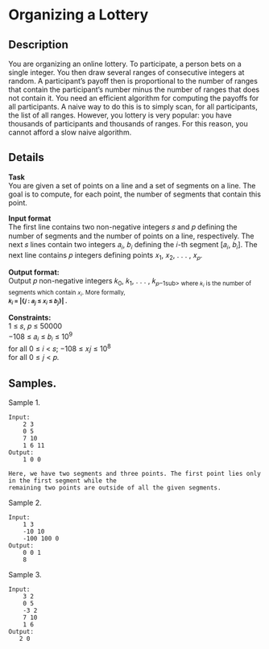 # Organizing a Lottery

## Description 
You are organizing an online lottery. To participate, a person bets on a single integer. You then draw several ranges of consecutive integers at random. A participant’s payoff then is proportional to the number of ranges that contain the participant’s number minus the number of ranges that does not contain it. You need an efficient algorithm for computing the payoffs for all participants. A naive way to do this is to simply scan, for all participants, the list of all ranges. However, you lottery is very popular: you have thousands of participants and thousands of ranges. For this reason, you cannot afford a slow naive algorithm.

## Details
**Task**<br> 
You are given a set of points on a line and a set of segments on a line. The goal is to compute, for each point, the number of segments that contain this point.


**Input format**<br> 
The first line contains two non-negative integers 𝑠 and 𝑝 defining the number of segments and the number of points on a line, respectively. The next 𝑠 lines contain two integers 𝑎<sub>𝑖</sub>, 𝑏<sub>𝑖</sub> defining the 𝑖-th segment [𝑎<sub>𝑖</sub>, 𝑏<sub>𝑖</sub>]. The next line contains 𝑝 integers defining points 𝑥<sub>1</sub>, 𝑥<sub>2</sub>, . . . , 𝑥<sub>𝑝</sub>.

**Output format:**<br> 
Output 𝑝 non-negative integers 𝑘<sub>0</sub>, 𝑘<sub>1</sub>, . . . , 𝑘<sub>𝑝−1sub> where 𝑘<sub>𝑖</sub> is the number of segments which contain 𝑥<sub>𝑖</sub>. More formally,<br>
<b>𝑘<sub>𝑖</sub> = |{𝑗 : 𝑎<sub>𝑗</sub> ≤ 𝑥<sub>𝑖</sub> ≤ 𝑏<sub>𝑗</sub>}| .</b>

**Constraints:**<br> 
1 ≤ 𝑠, 𝑝 ≤ 50000<br> 
−108 ≤ 𝑎<sub>𝑖</sub> ≤ 𝑏<sub>𝑖</sub> ≤ 10<sup>9</sup><br>
for all 0 ≤ 𝑖 < 𝑠; −108 ≤ 𝑥𝑗 ≤ 10<sup>8</sup><br>
for all 0 ≤ 𝑗 < 𝑝.

## Samples.
Sample 1.

    Input:
        2 3
        0 5
        7 10
        1 6 11
    Output:
        1 0 0
    
    Here, we have two segments and three points. The first point lies only in the first segment while the
    remaining two points are outside of all the given segments.

Sample 2.

    Input:
        1 3
        -10 10
        -100 100 0
    Output:
        0 0 1
        8

Sample 3.

    Input:
        3 2
        0 5
        -3 2
        7 10
        1 6
    Output:
       2 0

